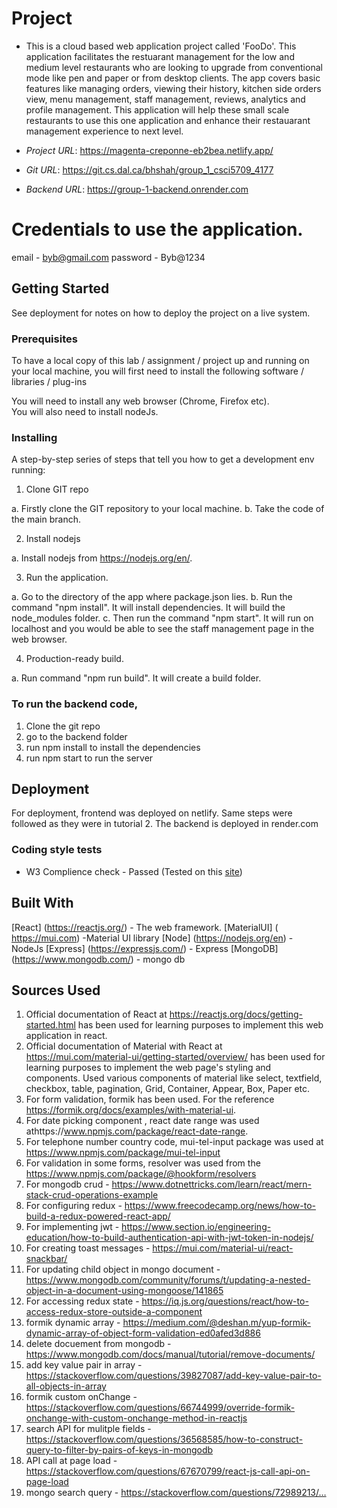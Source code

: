 # Project

* This is a cloud based web application project called 'FooDo'. This application facilitates the restuarant management for the low and medium level restaurants who are looking to upgrade from conventional mode like pen and paper or from desktop clients. The app covers basic features like managing orders, viewing their history, kitchen side orders view, menu management, staff management, reviews, analytics and profile management. This application will help these small scale restaurants to use this one application and enhance their restauarant management experience to next level. 

* *Project URL*: https://magenta-creponne-eb2bea.netlify.app/
* *Git URL*: https://git.cs.dal.ca/bhshah/group_1_csci5709_4177
* *Backend URL*: https://group-1-backend.onrender.com

# Credentials to use the application.
email - byb@gmail.com
password - Byb@1234

## Getting Started


See deployment for notes on how to deploy the project on a live system.

### Prerequisites

To have a local copy of this lab / assignment / project up and running on your local machine, you will first need to install the following software / libraries / plug-ins

You will need to install any web browser (Chrome, Firefox etc).  
You will also need to install nodeJs.


### Installing

A step-by-step series of steps that tell you how to get a development env running:

1. Clone GIT repo

a. Firstly clone the GIT repository to your local machine.
b. Take the code of the main branch.

2. Install nodejs

a. Install nodejs from  https://nodejs.org/en/.

3. Run the application.

a.  Go to the directory of the app where package.json lies.
b.  Run the command "npm install". It will install dependencies. It will build the node_modules folder.
c.  Then run the command "npm start". It will run on localhost and you would be able to see the staff management page in the web browser.

4. Production-ready build.

a.  Run command "npm run build". It will create a build folder.

### To run the backend code,
1. Clone the git repo
2. go to the backend folder
3. run npm install to install the dependencies
4. run npm start to run the server

## Deployment

For deployment, frontend was deployed on netlify. Same steps were followed as they were in tutorial 2.
The backend is deployed in render.com

### Coding style tests

- W3 Complience check - Passed (Tested on this [site](https://validator.w3.org/))


## Built With

[React] (https://reactjs.org/) - The web framework.
[MaterialUI] ( https://mui.com) -Material UI library
[Node] (https://nodejs.org/en) - NodeJs
[Express] (https://expressjs.com/) - Express
[MongoDB] (https://www.mongodb.com/) - mongo db

## Sources Used

1. Official documentation of React at https://reactjs.org/docs/getting-started.html has been used for learning purposes to implement this web application in react.
2. Official documentation of Material with React at https://mui.com/material-ui/getting-started/overview/ has been used for learning purposes to implement the web page's styling and components. Used various components of material like select, textfield, checkbox, table, pagination, Grid, Container, Appear, Box, Paper etc.
3. For form validation, formik has been used. For the reference https://formik.org/docs/examples/with-material-ui. 
4. For date picking component , react date range was used athttps://www.npmjs.com/package/react-date-range. 
5. For telephone number country code, mui-tel-input package was used at https://www.npmjs.com/package/mui-tel-input 
6. For validation in some forms, resolver was used from the https://www.npmjs.com/package/@hookform/resolvers 
8. For mongodb crud - https://www.dotnettricks.com/learn/react/mern-stack-crud-operations-example
9. For configuring redux - https://www.freecodecamp.org/news/how-to-build-a-redux-powered-react-app/
10. For implementing jwt - https://www.section.io/engineering-education/how-to-build-authentication-api-with-jwt-token-in-nodejs/
11. For creating toast messages - https://mui.com/material-ui/react-snackbar/
12. For updating child object in mongo document - https://www.mongodb.com/community/forums/t/updating-a-nested-object-in-a-document-using-mongoose/141865
13. For accessing redux state - https://iq.js.org/questions/react/how-to-access-redux-store-outside-a-component
14. formik dynamic array - https://medium.com/@deshan.m/yup-formik-dynamic-array-of-object-form-validation-ed0afed3d886
15. delete docuement from mongodb - https://www.mongodb.com/docs/manual/tutorial/remove-documents/
16. add key value pair in array - https://stackoverflow.com/questions/39827087/add-key-value-pair-to-all-objects-in-array
17. formik custom onChange - https://stackoverflow.com/questions/66744999/override-formik-onchange-with-custom-onchange-method-in-reactjs
18. search API for mulitple fields - https://stackoverflow.com/questions/36568585/how-to-construct-query-to-filter-by-pairs-of-keys-in-mongodb
19. API call at page load - https://stackoverflow.com/questions/67670799/react-js-call-api-on-page-load
20. mongo search query - https://stackoverflow.com/questions/72989213/…


